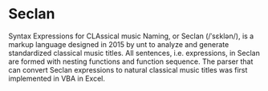 # Seclan
Syntax Expressions for CLAssical music Naming, or Seclan (/ˈsɛklən/), is a markup language designed in 2015 by unt to analyze and generate standardized classical music titles. All sentences, i.e. expressions, in Seclan are formed with nesting functions and function sequence. The parser that can convert Seclan expressions to natural classical music titles was first implemented in VBA in Excel.
